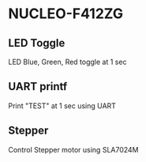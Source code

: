 # NUCLEO-F412ZG

## LED Toggle
LED Blue, Green, Red toggle at 1 sec

## UART printf
Print "TEST" at 1 sec using UART

## Stepper
Control Stepper motor using SLA7024M